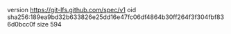 version https://git-lfs.github.com/spec/v1
oid sha256:189ea9bd32b633826e25dd16e47fc06df4864b30ff264f3f304fbf836d0bcc0f
size 594

